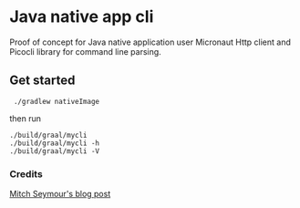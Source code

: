 # Java native app cli

Proof of concept for Java native application user Micronaut Http client and Picocli library 
for command line parsing.

## Get started 

```
 ./gradlew nativeImage
```

then run 

```
./build/graal/mycli 
./build/graal/mycli -h
./build/graal/mycli -V
```


### Credits 

[Mitch Seymour's blog post](https://medium.com/@mitch.seymour/building-native-java-clis-with-graalvm-picocli-and-gradle-2e8a8388d70d)
